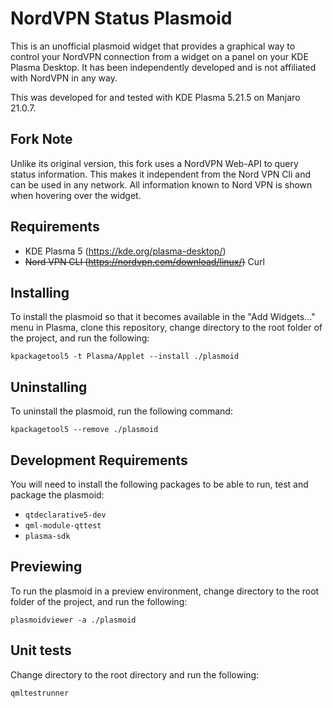 # NordVPN Status Plasmoid

This is an unofficial plasmoid widget that provides a graphical way to control your NordVPN connection from a widget on a panel on your KDE Plasma Desktop. It has been independently developed and is not affiliated with NordVPN in any way.

This was developed for and tested with KDE Plasma 5.21.5 on Manjaro 21.0.7.

## Fork Note
Unlike its original version, this fork uses a NordVPN Web-API to query status information. This makes it independent from the Nord VPN Cli and can be used in any network. All information known to Nord VPN is shown when hovering over the widget. 

## Requirements

* KDE Plasma 5 (https://kde.org/plasma-desktop/)
* ~~Nord VPN CLI (https://nordvpn.com/download/linux/)~~ Curl

## Installing

To install the plasmoid so that it becomes available in the "Add Widgets..." menu in Plasma, clone this repository, change directory to the root folder of the project, and run the following:
```
kpackagetool5 -t Plasma/Applet --install ./plasmoid
```

## Uninstalling
To uninstall the plasmoid, run the following command:
```
kpackagetool5 --remove ./plasmoid
```

## Development Requirements

You will need to install the following packages to be able to run, test and package the plasmoid:
* `qtdeclarative5-dev`
* `qml-module-qttest`
* `plasma-sdk`

## Previewing 

To run the plasmoid in a preview environment, change directory to the root folder of the project, and run the following:
```
plasmoidviewer -a ./plasmoid
```

## Unit tests

Change directory to the root directory and run the following:
```
qmltestrunner
```
